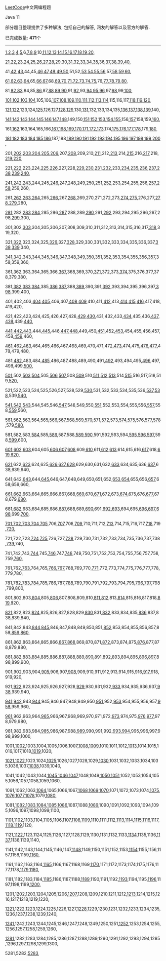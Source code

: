[LeetCode](https://leetcode-cn.com/problemset/all/)中文网编程题

Java 11

部分题目整理提供了多种解法, 包括自己的解答, 网友的解答以及官方的解答.

已完成数量: **471**个

---
[1](./src/S1_20/S1.java),[2](./src/S1_20/S2.java),[3](./src/S1_20/S3.java),[4](./src/S1_20/S4.java),[5](./src/S1_20/S5.java),6,[7](./src/S1_20/S7.java),[8](./src/S1_20/S8.java),[9](./src/S1_20/S9.java),10,[11](./src/S1_20/S11.java),[12](./src/S1_20/S12.java),[13](./src/S1_20/S13.java),[14](./src/S1_20/S14.java),[15](./src/S1_20/S15.java),[16](./src/S1_20/S16.java),[17](./src/S1_20/S17.java),[18](./src/S1_20/S18.java),[19](./src/S1_20/S19.java),[20](./src/S1_20/S20.java),

[21](./src/S21_40/S21.java),[22](./src/S21_40/S22.java),[23](./src/S21_40/S23.java),[24](./src/S21_40/S24.java),[25](./src/S21_40/S25.java),[26](./src/S21_40/S26.java),[27](./src/S21_40/S27.java),[28](./src/S21_40/S28.java),29,30,[31](./src/S21_40/S31.java),32,[33](./src/S21_40/S33.java),[34](./src/S21_40/S34.java),[35](./src/S21_40/S35.java),36,[37](./src/S21_40/S37.java),[38](./src/S21_40/S38.java),[39](./src/S21_40/S39.java),[40](./src/S21_40/S40.java),

41,[42](./src/S41_60/S42.java),[43](./src/S41_60/S43.java),44,45,[46](./src/S41_60/S46.java),[47](./src/S41_60/S47.java),[48](./src/S41_60/S48.java),[49](./src/S41_60/S49.java),[50](./src/S41_60/S50.java),51,52,[53](./src/S41_60/S53.java),[54](./src/S41_60/S54.java),[55](./src/S41_60/S55.java),[56](./src/S41_60/S56.java),57,[58](./src/S41_60/S58.java),[59](./src/S41_60/S59.java),[60](./src/S41_60/S60.java),

[61](./src/S61_80/S61.java),[62](./src/S61_80/S62.java),[63](./src/S61_80/S63.java),[64](./src/S61_80/S64.java),65,[66](./src/S61_80/S66.java),[67](./src/S61_80/S67.java),68,[69](./src/S61_80/S69.java),[70](./src/S61_80/S70.java),[71](./src/S61_80/S71.java),[72](./src/S61_80/S72.java),[73](./src/S61_80/S73.java),[74](./src/S61_80/S74.java),[75](./src/S61_80/S75.java),76,[77](./src/S61_80/S77.java),[78](./src/S61_80/S78.java),[79](./src/S61_80/S79.java),[80](./src/S61_80/S80.java),

81,[82](./src/S81_100/S82.java),[83](./src/S81_100/S83.java),84,85,[86](./src/S81_100/S86.java),87,[88](./src/S81_100/S88.java),[89](./src/S81_100/S89.java),[90](./src/S81_100/S90.java),91,[92](./src/S81_100/S92.java),93,[94](./src/S81_100/S94.java),[95](./src/S81_100/S95.java),[96](./src/S81_100/S96.java),97,[98](./src/S81_100/S98.java),99,[100](./src/S81_100/S100.java),

[101](./src/S101_120/S101.java),[102](./src/S101_120/S102.java),[103](./src/S101_120/S103.java),[104](./src/S101_120/S104.java),105,106,[107](./src/S101_120/S107.java),[108](./src/S101_120/S108.java),[109](./src/S101_120/S109.java),[110](./src/S101_120/S110.java),[111](./src/S101_120/S111.java),[112](./src/S101_120/S112.java),[113](./src/S101_120/S113.java),[114](./src/S101_120/S114.java),115,116,117,[118](./src/S101_120/S118.java),[119](./src/S101_120/S119.java),[120](./src/S101_120/S120.java),

[121](./src/S121_140/S121.java),[122](./src/S121_140/S122.java),123,124,[125](./src/S121_140/S125.java),126,127,[128](./src/S121_140/S128.java),[129](./src/S121_140/S129.java),130,[131](./src/S121_140/S131.java),132,133,134,135,[136](./src/S121_140/S136.java),[137](./src/S121_140/S137.java),[138](./src/S121_140/S138.java),[139](./src/S121_140/S139.java),140,

[141](./src/S141_160/S141.java),[142](./src/S141_160/S142.java),[143](./src/S141_160/S143.java),[144](./src/S141_160/S144.java),[145](./src/S141_160/S145.java),[146](./src/S141_160/S146.java),[147](./src/S141_160/S147.java),[148](./src/S141_160/S148.java),149,150,[151](./src/S141_160/S151.java),[152](./src/S141_160/S152.java),[153](./src/S141_160/S153.java),[154](./src/S141_160/S154.java),[155](./src/S141_160/S155.java),156,[157](./src/S141_160/S157.java),158,159,[160](./src/S141_160/S160.java),

161,[162](./src/S161_180/S162.java),163,164,165,166,[167](./src/S161_180/S167.java),[168](./src/S161_180/S168.java),[169](./src/S161_180/S169.java),[170](./src/S161_180/S170.java),[171](./src/S161_180/S171.java),[172](./src/S161_180/S172.java),[173](./src/S161_180/S173.java),174,[175](./src/S161_180/S175.sql),[176](./src/S161_180/S176.sql),[177](./src/S161_180/S177.sql),[178](./src/S161_180/S178.sql),179,[180](./src/S161_180/S180.sql),

[181](./src/S181_200/S181.sql),[182](./src/S181_200/S182.sql),[183](./src/S181_200/S183.sql),[184](./src/S181_200/S184.sql),[185](./src/S181_200/S185.sql),[186](./src/S181_200/S186.java),187,188,[189](./src/S181_200/S189.java),[190](./src/S181_200/S190.java),[191](./src/S181_200/S191.java),[192](./src/S181_200/S192.sh),[193](./src/S181_200/S193.sh),[194](./src/S181_200/S194.sh),[195](./src/S181_200/S195.sh),[196](./src/S181_200/S196.sql),[197](./src/S181_200/S197.sql),[198](./src/S181_200/S198.java),[199](./src/S181_200/S199.java),[200](./src/S181_200/S200.java),

201,[202](./src/S201_220/S202.java),[203](./src/S201_220/S203.java),[204](./src/S201_220/S204.java),[205](./src/S201_220/S205.java),[206](./src/S201_220/S206.java),207,[208](./src/S201_220/S208.java),209,210,[211](./src/S201_220/S211.java),212,[213](./src/S201_220/S213.java),214,[215](./src/S201_220/S215.java),216,[217](./src/S201_220/S217.java),218,[219](./src/S201_220/S219.java),[220](./src/S201_220/S220.java),

221,[222](./src/S221_240/S222.java),223,224,[225](./src/S221_240/S225.java),[226](./src/S221_240/S226.java),227,228,[229](./src/S221_240/S229.java),[230](./src/S221_240/S230.java),[231](./src/S221_240/S231.java),[232](./src/S221_240/S232.java),233,[234](./src/S221_240/S234.java),[235](./src/S221_240/S235.java),[236](./src/S221_240/S236.java),[237](./src/S221_240/S237.java),[238](./src/S221_240/S238.java),[239](./src/S221_240/S239.java),[240](./src/S221_240/S240.java),

241,[242](./src/S241_260/S242.java),[243](./src/S241_260/S243.java),244,245,[246](./src/S241_260/S246.java),247,248,249,250,251,[252](./src/S241_260/S252.java),253,254,255,256,[257](./src/S241_260/S257.java),[258](./src/S241_260/S258.java),259,260,

261,[262](./src/S261_280/S262.sql),[263](./src/S261_280/S263.java),[264](./src/S261_280/S264.java),265,[266](./src/S261_280/S266.java),267,[268](./src/S261_280/S268.java),269,270,271,272,273,[274](./src/S261_280/S274.java),[275](./src/S261_280/S275.java),276,277,[278](./src/S261_280/S278.java),[279](./src/S261_280/S279.java),280,

[281](./src/S281_300/S281.java),282,[283](./src/S281_300/S283.java),[284](./src/S281_300/S284.java),285,286,[287](./src/S281_300/S287.java),288,289,[290](./src/S281_300/S290.java),291,[292](./src/S281_300/S292.java),293,294,295,296,297,298,[299](./src/S281_300/S299.java),300,

301,302,[303](./src/S301_320/S303.java),304,305,306,307,308,309,310,311,312,313,314,315,316,317,[318](./src/S301_320/S318.java),319,320,

321,[322](./src/S321_340/S322.java),323,324,325,[326](./src/S321_340/S326.java),327,[328](./src/S321_340/S328.java),329,330,331,332,333,334,335,336,337,[338](./src/S321_340/S338.java),[339](./src/S321_340/S339.java),340,

[341](./src/S341_360/S341.java),[342](./src/S341_360/S342.java),343,[344](./src/S341_360/S344.java),[345](./src/S341_360/S345.java),[346](./src/S341_360/S346.java),[347](./src/S341_360/S347.java),348,[349](./src/S341_360/S349.java),[350](./src/S341_360/S350.java),351,352,353,354,355,356,[357](./src/S341_360/S357.java),358,359,360,

361,362,363,364,365,366,[367](./src/S361_380/S367.java),368,369,370,[371](./src/S361_380/S371.java),372,373,[374](./src/S361_380/S374.java),375,376,377,378,379,380,

381,[382](./src/S381_400/S382.java),[383](./src/S381_400/S383.java),[384](./src/S381_400/S384.java),385,[386](./src/S381_400/S386.java),[387](./src/S381_400/S387.java),388,[389](./src/S381_400/S389.java),390,391,[392](./src/S381_400/S392.java),393,394,395,396,397,[398](./src/S381_400/S398.java),399,400,

401,402,403,[404](./src/S401_420/S404.java),[405](./src/S401_420/S405.java),406,407,[408](./src/S401_420/S408.java),[409](./src/S401_420/S409.java),410,411,[412](./src/S401_420/S412.java),413,[414](./src/S401_420/S414.java),[415](./src/S401_420/S415.java),[416](./src/S401_420/S416.java),417,418,419,420,

421,422,423,424,425,426,427,428,[429](./src/S421_440/S429.java),[430](./src/S421_440/S430.java),431,432,433,[434](./src/S421_440/S434.java),435,436,[437](./src/S421_440/S437.java),[438](./src/S421_440/S438.java),439,[440](./src/S421_440/S440.java),

[441](./src/S441_460/S441.java),[442](./src/S441_460/S442.java),[443](./src/S441_460/S443.java),444,[445](./src/S441_460/S445.java),446,[447](./src/S441_460/S447.java),[448](./src/S441_460/S448.java),449,450,[451](./src/S441_460/S451.java),452,[453](./src/S441_460/S453.java),454,455,456,457,458,[459](./src/S441_460/S459.java),460,

[461](./src/S461_480/S461.java),462,[463](./src/S461_480/S463.java),464,465,466,467,468,469,470,471,472,[473](./src/S461_480/S473.java),474,475,[476](./src/S461_480/S476.java),[477](./src/S461_480/S477.java),478,479,480,

481,[482](./src/S481_500/S482.java),483,484,[485](./src/S481_500/S485.java),486,487,488,489,490,491,[492](./src/S481_500/S492.java),493,494,495,[496](./src/S481_500/S496.java),497,498,499,[500](./src/S481_500/S500.java),

[501](./src/S501_520/S501.java),502,[503](./src/S501_520/S503.java),[504](./src/S501_520/S504.java),505,[506](./src/S501_520/S506.java),[507](./src/S501_520/S507.java),508,[509](./src/S501_520/S509.java),510,[511](./src/S501_520/S511.sql),[512](./src/S501_520/S512.sql),[513](./src/S501_520/S513.java),514,[515](./src/S501_520/S515.java),516,517,518,519,[520](./src/S501_520/S520.java),

521,522,523,524,525,526,527,528,529,[530](./src/S521_540/S530.java),531,532,533,534,535,536,[537](./src/S521_540/S537.java),[538](./src/S521_540/S538.java),539,[540](./src/S521_540/S540.java),

[541](./src/S541_560/S541.java),[542](./src/S541_560/S542.java),[543](./src/S541_560/S543.java),544,545,546,[547](./src/S541_560/S547.java),548,549,550,[551](./src/S541_560/S551.java),552,553,554,555,556,[557](./src/S541_560/S557.java),558,[559](./src/S541_560/S559.java),560,

[561](./src/S561_580/S561.java),562,[563](./src/S561_580/S563.java),564,565,[566](./src/S561_580/S566.java),[567](./src/S561_580/S567.java),568,569,[570](./src/S561_580/S570.sql),571,[572](./src/S561_580/S572.java),573,[574](./src/S561_580/S574.sql),[575](./src/S561_580/S575.java),576,[577](./src/S561_580/S577.sql),[578](./src/S561_580/S578.sql),579,[580](./src/S561_580/S580.sql),

581,582,583,[584](./src/S581_600/S584.sql),585,[586](./src/S581_600/S586.sql),587,588,[589](./src/S581_600/S589.java),[590](./src/S581_600/S590.java),591,592,593,594,[595](./src/S581_600/S595.sql),[596](./src/S581_600/S596.sql),[597](./src/S581_600/S597.sql),598,[599](./src/S581_600/S599.java),600,

[601](./src/S601_620/S601.sql),[602](./src/S601_620/S602.sql),[603](./src/S601_620/S603.sql),604,605,[606](./src/S601_620/S606.java),[607](./src/S601_620/S607.sql),[608](./src/S601_620/S608.sql),609,[610](./src/S601_620/S610.sql),611,[612](./src/S601_620/S612.sql),[613](./src/S601_620/S613.sql),614,615,616,[617](./src/S601_620/S617.java),618,[619](./src/S601_620/S619.sql),[620](./src/S601_620/S620.sql),

[621](./src/S621_640/S621.java),622,[623](./src/S621_640/S623.java),624,625,[626](./src/S621_640/S626.sql),[627](./src/S621_640/S627.sql),[628](./src/S621_640/S628.java),629,630,631,632,[633](./src/S621_640/S633.java),634,635,636,[637](./src/S621_640/S637.java),638,639,640,

641,642,[643](./src/S641_660/S643.java),644,[645](./src/S641_660/S645.java),646,647,648,649,650,651,652,[653](./src/S641_660/S653.java),[654](./src/S641_660/S654.java),655,656,[657](./src/S641_660/S657.java),658,659,660,

[661](./src/S661_680/S661.java),[662](./src/S661_680/S662.java),663,664,665,666,667,668,[669](./src/S661_680/S669.java),670,[671](./src/S661_680/S671.java),672,673,[674](./src/S661_680/S674.java),675,676,[677](./src/S661_680/S677.java),678,679,[680](./src/S661_680/S680.java),

681,[682](./src/S681_700/S682.java),683,684,685,686,[687](./src/S681_700/S687.java),688,689,[690](./src/S681_700/S690.java),691,[692](./src/S681_700/S692.java),[693](./src/S681_700/S693.java),694,695,[696](./src/S681_700/S696.java),[697](./src/S681_700/S697.java),[698](./src/S681_700/S698.java),699,[700](./src/S681_700/S700.java),

[701](./src/S701_720/S701.java),[702](./src/S701_720/S702.java),[703](./src/S701_720/S703.java),[704](./src/S701_720/S704.java),[705](./src/S701_720/S705.java),706,[707](./src/S701_720/S707.java),708,[709](./src/S701_720/S709.java),710,711,712,[713](./src/S701_720/S713.java),714,715,716,717,[718](./src/S701_720/S718.java),719,[720](./src/S701_720/S720.java),

721,722,723,[724](./src/S721_740/S724.java),[725](./src/S721_740/S725.java),726,727,[728](./src/S721_740/S728.java),729,730,731,732,733,734,735,736,737,738,[739](./src/S721_740/S739.java),740,

741,742,743,[744](./src/S741_760/S744.java),745,[746](./src/S741_760/S746.java),747,[748](./src/S741_760/S748.java),749,750,751,752,753,754,755,756,757,758,759,[760](./src/S741_760/S760.java),

761,762,[763](./src/S761_780/S763.java),764,765,[766](./src/S761_780/S766.java),[767](./src/S761_780/S767.java),768,769,770,[771](./src/S761_780/S771.java),772,773,774,775,776,777,778,779,780,

781,782,[783](./src/S781_800/S783.java),[784](./src/S781_800/S784.java),785,786,787,[788](./src/S781_800/S788.java),789,790,791,792,793,794,795,[796](./src/S781_800/S796.java),[797](./src/S781_800/S797.java),798,799,800,

801,802,803,[804](./src/S801_820/S804.java),805,[806](./src/S801_820/S806.java),807,808,809,810,[811](./src/S801_820/S811.java),[812](./src/S801_820/S812.java),813,[814](./src/S801_820/S814.java),815,816,817,818,[819](./src/S801_820/S819.java),820,

[821](./src/S821_840/S821.java),822,823,[824](./src/S821_840/S824.java),825,826,827,828,829,[830](./src/S821_840/S830.java),831,[832](./src/S821_840/S832.java),833,834,835,[836](./src/S821_840/S836.java),837,838,839,840,

841,842,843,[844](./src/S841_860/S844.java),[845](./src/S841_860/S845.java),846,847,848,849,850,851,[852](./src/S841_860/S852.java),853,854,855,856,857,858,[859](./src/S841_860/S859.java),[860](./src/S841_860/S860.java),

861,862,863,864,865,866,[867](./src/S861_880/S867.java),[868](./src/S861_880/S868.java),869,870,871,[872](./src/S861_880/S872.java),873,874,875,[876](./src/S861_880/S876.java),877,878,879,880,

881,882,883,[884](./src/S881_900/S884.java),885,886,887,888,889,[890](./src/S881_900/S890.java),891,892,893,894,895,[896](./src/S881_900/S896.java),[897](./src/S881_900/S897.java),898,899,900,

901,902,903,904,[905](./src/S901_920/S905.java),906,907,[908](./src/S901_920/S908.java),909,910,911,912,913,914,915,916,[917](./src/S901_920/S917.java),918,919,920,

921,[922](./src/S921_940/S922.java),923,924,925,926,927,928,[929](./src/S921_940/S929.java),930,931,932,[933](./src/S921_940/S933.java),934,935,936,937,[938](./src/S921_940/S938.java),939,940,

[941](./src/S941_960/S941.java),[942](./src/S941_960/S942.java),943,[944](./src/S941_960/S944.java),945,946,947,948,949,950,[951](./src/S941_960/S951.java),952,[953](./src/S941_960/S953.java),954,955,956,957,[958](./src/S941_960/S958.java),959,960,

[961](./src/S961_980/S961.java),962,963,964,[965](./src/S961_980/S965.java),966,967,968,969,970,971,972,[973](./src/S961_980/S973.java),974,975,[976](./src/S961_980/S976.java),[977](./src/S961_980/S977.java),978,979,980,

981,982,983,984,[985](./src/S981_1000/S985.java),986,987,988,[989](./src/S981_1000/S989.java),990,991,992,[993](./src/S981_1000/S993.java),[994](./src/S981_1000/S994.java),995,996,997,998,999,1000,

1001,[1002](./src/S1001_1020/S1002.java),1003,1004,1005,1006,1007,[1008](./src/S1001_1020/S1008.java),[1009](./src/S1001_1020/S1009.java),1010,1011,1012,[1013](./src/S1001_1020/S1013.java),1014,1015,1016,1017,1018,[1019](./src/S1001_1020/S1019.java),1020,

[1021](./src/S1021_1040/S1021.java),[1022](./src/S1021_1040/S1022.java),1023,1024,[1025](./src/S1021_1040/S1025.java),1026,1027,1028,1029,[1030](./src/S1021_1040/S1030.java),1031,1032,1033,1034,1035,1036,1037,[1038](./src/S1021_1040/S1038.java),1039,1040,

1041,1042,1043,1044,[1045](./src/S1041_1060/S1045.sql),[1046](./src/S1041_1060/S1046.java),[1047](./src/S1041_1060/S1047.java),1048,1049,[1050](./src/S1041_1060/S1050.sql),[1051](./src/S1041_1060/S1051.java),1052,1053,1054,1055,1056,1057,1058,1059,1060,

1061,1062,1063,[1064](./src/S1061_1080/S1064.java),1065,1066,1067,[1068](./src/S1061_1080/S1068.sql),[1069](./src/S1061_1080/S1069.sql),[1070](./src/S1061_1080/S1070.sql),1071,1072,1073,1074,[1075](./src/S1061_1080/S1075.sql),[1076](./src/S1061_1080/S1076.sql),[1077](./src/S1061_1080/S1077.sql),[1078](./src/S1061_1080/S1078.java),1079,[1080](./src/S1061_1080/S1080.java),

1081,[1082](./src/S1081_1100/S1082.sql),[1083](./src/S1081_1100/S1083.sql),[1084](./src/S1081_1100/S1084.sql),[1085](./src/S1081_1100/S1085.java),[1086](./src/S1081_1100/S1086.java),1087,1088,[1089](./src/S1081_1100/S1089.java),1090,1091,1092,1093,1094,1095,1096,1097,1098,1099,1100,

1101,1102,1103,1104,1105,1106,1107,[1108](./src/S1101_1120/S1108.java),[1109](./src/S1101_1120/S1109.java),1110,1111,1112,[1113](./src/S1101_1120/S1113.java),[1114](./src/S1101_1120/S1114.java),[1115](./src/S1101_1120/S1115.java),[1116](./src/S1101_1120/S1116.java),1117,[1118](./src/S1101_1120/S1118.java),[1119](./src/S1101_1120/S1119.java),1120,

1121,[1122](./src/S1121_1140/S1122.java),1123,1124,1125,1126,1127,1128,1129,1130,1131,1132,1133,[1134](./src/S1121_1140/S1134.java),1135,1136,[1137](./src/S1121_1140/S1137.java),1138,1139,1140,

1141,1142,1143,1144,1145,1146,1147,[1148](./src/S1141_1160/S1148.sql),1149,1150,1151,1152,1153,[1154](./src/S1141_1160/S1154.java),1155,1156,1157,1158,1159,[1160](./src/S1141_1160/S1160.java),

1161,1162,1163,1164,[1165](./src/S1161_1180/S1165.java),1166,1167,1168,1169,[1170](./src/S1161_1180/S1170.java),1171,1172,1173,1174,1175,1176,1177,1178,[1179](./src/S1161_1180/S1179.sql),[1180](./src/S1161_1180/S1180.java),

1181,1182,1183,1184,[1185](./src/S1181_1200/S1185.java),1186,1187,1188,[1189](./src/S1181_1200/S1189.java),1190,1191,1192,[1193](./src/S1181_1200/S1193.sql),1194,1195,[1196](./src/S1181_1200/S1196.java),1197,1198,1199,[1200](./src/S1181_1200/S1200.java),

1201,1202,1203,1204,1205,1206,[1207](./src/S1201_1220/S1207.java),1208,1209,1210,1211,1212,[1213](./src/S1201_1220/S1213.java),1214,1215,1216,1217,1218,1219,1220,

[1221](./src/S1221_1240/S1221.java),1222,1223,1224,1225,1226,1227,[1228](./src/S1221_1240/S1228.java),1229,1230,1231,1232,1233,1234,1235,1236,1237,1238,1239,1240,

[1241](./src/S1241_1260/S1241.sql),1242,1243,1244,1245,1246,1247,1248,1249,1250,1251,[1252](./src/S1241_1260/S1252.java),1253,1254,1255,1256,1257,1258,1259,1260,

[1281](./src/S1281_1300/S1281.java),1282,1283,1284,1285,1286,1287,1288,1289,1290,1291,1292,1293,1294,1295,1296,1297,1298,1299,1300,

5281,5282,[5283](./src/S5281_5300/S5283.java),